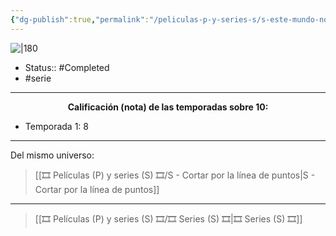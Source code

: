 ```yaml
---
{"dg-publish":true,"permalink":"/peliculas-p-y-series-s/s-este-mundo-no-me-hara-mala-persona/"}
---
```



![|180](https://m.media-amazon.com/images/M/MV5BY2M5ZmE0NmMtM2JhMS00YmQzLWIyOWItMDYwYjQ1NGFkYjU1XkEyXkFqcGdeQXVyMTMzNzIyNDc1._V1_SX300.jpg)

- Status:: #Completed 
- #serie

---

**<center>Calificación (nota) de las temporadas sobre 10:</center>**

- Temporada 1: 8

---

Del mismo universo:

> [[🎞️ Películas (P) y series (S) 🎞️/S - Cortar por la línea de puntos\|S - Cortar por la línea de puntos]]

---

> [[🎞️ Películas (P) y series (S) 🎞️/🎞️ Series (S) 🎞️\|🎞️ Series (S) 🎞️]]